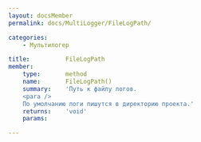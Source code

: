 ```yaml
---
layout: docsMember
permalink: docs/MultiLogger/FileLogPath/

categories:
    - Мультилогер

title:          FileLogPath
member:
    type:       method
    name:       FileLogPath()
    summary:    'Путь к файлу логов.
    <para />
    По умолчанию логи пишутся в директорию проекта.'
    returns:    'void'
    params:

---
```


